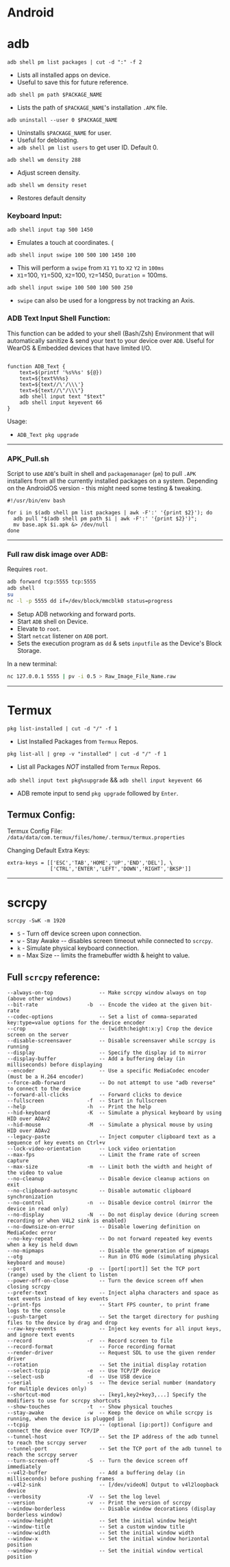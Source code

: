 # Android

# adb

`adb shell pm list packages | cut -d ":" -f 2`

-   Lists all installed apps on device.
-   Useful to save this for future reference.

`adb shell pm path $PACKAGE_NAME`

-   Lists the path of `$PACKAGE_NAME`'s installation `.APK` file.

`adb uninstall --user 0 $PACKAGE_NAME`

-   Uninstalls `$PACKAGE_NAME` for user.
-   Useful for debloating.
-   `adb shell pm list users` to get user ID. Default 0.

`adb shell wm density 288`
-   Adjust screen density.

`adb shell wm density reset`
-   Restores default density

### Keyboard Input:

`adb shell input tap 500 1450`
-   Emulates a touch at coordinates. (

`adb shell input swipe 100 500 100 1450 100`
-   This will perform a `swipe` from `X1` `Y1` to `X2` `Y2` in `100ms`
-   `X1`=100, `Y1`=500, `X2`=100, `Y2`=1450, `Duration` = 100ms.

`adb shell input swipe 100 500 100 500 250`
-   `swipe` can also be used for a longpress by not tracking an Axis.

### ADB Text Input Shell Function:

This function can be added to your shell (Bash/Zsh) Environment that will automatically sanitize & send your text to your device over `ADB`. Useful for WearOS & Embedded devices that have limited I/O.

```bash,editable

function ADB_Text {
	text=$(printf '%s%%s' ${@})
	text=${text%%%s}
	text=${text//\'/\\\'}
	text=${text//\"/\\\"}
	adb shell input text "$text"
	adb shell input keyevent 66
}

```

Usage:

-   `ADB_Text pkg upgrade`

* * *

### APK_Pull.sh

Script to use `ADB`'s built in shell and `packagemanager` (`pm`) to pull `.APK` installers from all the currently installed packages on a system. Depending on the AndroidOS version - this might need some testing & tweaking.

```bash,editable
#!/usr/bin/env bash

for i in $(adb shell pm list packages | awk -F':' '{print $2}'); do
  adb pull "$(adb shell pm path $i | awk -F':' '{print $2}')";
  mv base.apk $i.apk &> /dev/null
done
```

* * *

### Full raw disk image over ADB:

Requires `root`.

```bash
adb forward tcp:5555 tcp:5555
adb shell
su
nc -l -p 5555 dd if=/dev/block/mmcblk0 status=progress
```

-   Setup ADB networking and forward ports.
-   Start `ADB` shell on Device.
-   Elevate to `root`.
-   Start `netcat` listener on `ADB` port.
-   Sets the execution program as `dd` & sets `inputfile` as the Device's Block Storage.

In a new terminal:

```bash
nc 127.0.0.1 5555 | pv -i 0.5 > Raw_Image_File_Name.raw
```
* * *

# Termux

`pkg list-installed | cut -d "/" -f 1`
-   List Installed Packages from `Termux` Repos.

`pkg list-all | grep -v "installed" | cut -d "/" -f 1`
-   List all Packages *NOT* installed from `Termux` Repos.

`adb shell input text pkg%supgrade` && `adb shell input keyevent 66`
-   ADB remote input to send `pkg upgrade` followed by `Enter`.

## Termux Config:

Termux Config File: `/data/data/com.termux/files/home/.termux/termux.properties`

Changing Default Extra Keys:

```
extra-keys = [['ESC','TAB','HOME','UP','END','DEL'], \
              ['CTRL','ENTER','LEFT','DOWN','RIGHT','BKSP']]
```

* * *

# scrcpy

`scrcpy -SwK -m 1920`

-   `S` - Turn off device screen upon connection.
-   `w` - Stay Awake -- disables screen timeout while connected to `scrcpy`.
-   `k` - Simulate physical keyboard connection.
-   `m` - Max Size -- limits the framebuffer width & height to value.

## Full `scrcpy` reference:

```
--always-on-top               -- Make scrcpy window always on top (above other windows)
--bit-rate                -b  -- Encode the video at the given bit-rate
--codec-options               -- Set a list of comma-separated key:type=value options for the device encoder
--crop                        -- [width:height:x:y] Crop the device screen on the server
--disable-screensaver         -- Disable screensaver while scrcpy is running
--display                     -- Specify the display id to mirror
--display-buffer              -- Add a buffering delay (in milliseconds) before displaying
--encoder                     -- Use a specific MediaCodec encoder (must be a H.264 encoder)
--force-adb-forward           -- Do not attempt to use "adb reverse" to connect to the device
--forward-all-clicks          -- Forward clicks to device
--fullscreen              -f  -- Start in fullscreen
--help                    -h  -- Print the help
--hid-keyboard            -K  -- Simulate a physical keyboard by using HID over AOAv2
--hid-mouse               -M  -- Simulate a physical mouse by using HID over AOAv2
--legacy-paste                -- Inject computer clipboard text as a sequence of key events on Ctrl+v
--lock-video-orientation      -- Lock video orientation
--max-fps                     -- Limit the frame rate of screen capture
--max-size                -m  -- Limit both the width and height of the video to value
--no-cleanup                  -- Disable device cleanup actions on exit
--no-clipboard-autosync       -- Disable automatic clipboard synchronization
--no-control              -n  -- Disable device control (mirror the device in read only)
--no-display              -N  -- Do not display device (during screen recording or when V4L2 sink is enabled)
--no-downsize-on-error        -- Disable lowering definition on MediaCodec error
--no-key-repeat               -- Do not forward repeated key events when a key is held down
--no-mipmaps                  -- Disable the generation of mipmaps
--otg                         -- Run in OTG mode (simulating physical keyboard and mouse)
--port                    -p  -- [port[:port]] Set the TCP port (range) used by the client to listen
--power-off-on-close          -- Turn the device screen off when closing scrcpy
--prefer-text                 -- Inject alpha characters and space as text events instead of key events
--print-fps                   -- Start FPS counter, to print frame logs to the console
--push-target                 -- Set the target directory for pushing files to the device by drag and drop
--raw-key-events              -- Inject key events for all input keys, and ignore text events
--record                  -r  -- Record screen to file
--record-format               -- Force recording format
--render-driver               -- Request SDL to use the given render driver
--rotation                    -- Set the initial display rotation
--select-tcpip            -e  -- Use TCP/IP device
--select-usb              -d  -- Use USB device
--serial                  -s  -- The device serial number (mandatory for multiple devices only)
--shortcut-mod                -- [key1,key2+key3,...] Specify the modifiers to use for scrcpy shortcuts
--show-touches            -t  -- Show physical touches
--stay-awake              -w  -- Keep the device on while scrcpy is running, when the device is plugged in
--tcpip                       -- (optional [ip:port]) Configure and connect the device over TCP/IP
--tunnel-host                 -- Set the IP address of the adb tunnel to reach the scrcpy server
--tunnel-port                 -- Set the TCP port of the adb tunnel to reach the scrcpy server
--turn-screen-off         -S  -- Turn the device screen off immediately
--v4l2-buffer                 -- Add a buffering delay (in milliseconds) before pushing frames
--v4l2-sink                   -- [/dev/videoN] Output to v4l2loopback device
--verbosity               -V  -- Set the log level
--version                 -v  -- Print the version of scrcpy
--window-borderless           -- Disable window decorations (display borderless window)
--window-height               -- Set the initial window height
--window-title                -- Set a custom window title
--window-width                -- Set the initial window width
--window-x                    -- Set the initial window horizontal position
--window-y                    -- Set the initial window vertical position
```
